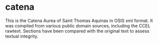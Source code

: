 # catena
This is the Catena Aurea of Saint Thomas Aquinas in OSIS xml format. It was compiled from various public domain sources, including the CCEL rawtext. Sections have been compared with the original text to assess textual integrity.
